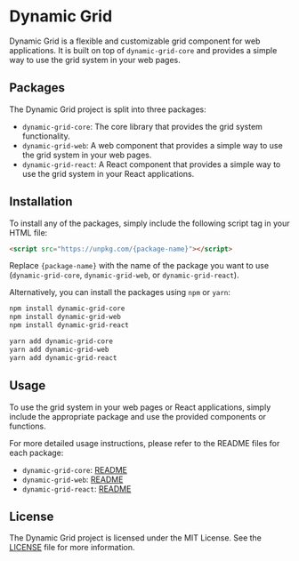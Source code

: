 # Dynamic Grid

Dynamic Grid is a flexible and customizable grid component for web applications. It is built on top of `dynamic-grid-core` and provides a simple way to use the grid system in your web pages.

## Packages

The Dynamic Grid project is split into three packages:

- `dynamic-grid-core`: The core library that provides the grid system functionality.
- `dynamic-grid-web`: A web component that provides a simple way to use the grid system in your web pages.
- `dynamic-grid-react`: A React component that provides a simple way to use the grid system in your React applications.

## Installation

To install any of the packages, simply include the following script tag in your HTML file:

```html
<script src="https://unpkg.com/{package-name}"></script>
```

Replace `{package-name}` with the name of the package you want to use (`dynamic-grid-core`, `dynamic-grid-web`, or `dynamic-grid-react`).

Alternatively, you can install the packages using `npm` or `yarn`:

```bash
npm install dynamic-grid-core
npm install dynamic-grid-web
npm install dynamic-grid-react
```

```bash
yarn add dynamic-grid-core
yarn add dynamic-grid-web
yarn add dynamic-grid-react
```

## Usage

To use the grid system in your web pages or React applications, simply include the appropriate package and use the provided components or functions.

For more detailed usage instructions, please refer to the README files for each package:

- `dynamic-grid-core`: [README](./packages/dynamic-grid-core/README.md)
- `dynamic-grid-web`: [README](./packages/dynamic-grid-web/README.md)
- `dynamic-grid-react`: [README](./packages/dynamic-grid-react/README.md)

## License

The Dynamic Grid project is licensed under the MIT License. See the [LICENSE](LICENSE) file for more information.
